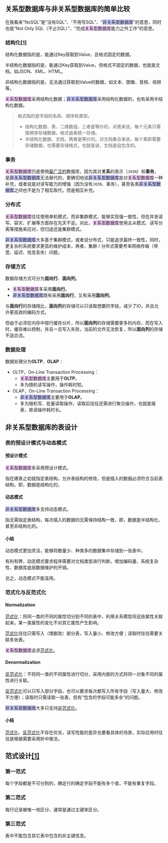 ## 关系型数据库与非关系型数据库的简单比较

在我看来“NoSQL”是“没有SQL”、“不用写SQL”、“<span style=background:#c9ccff>非关系型数据库</span>”的意思，同时也是“Not Only SQL（不止SQL）”、“完成<span style=background:#f8d2ff>关系型数据库</span>能力之外工作”的意思。

### 结构化[[1]](https://www.zhihu.com/question/50986354/answer/276099917)

结构化数据指的是，能通过Key获取到Value，且格式固定的数据。

半结构化数据指的是，能通过Key获取到Value，但格式不固定的数据，也就是文档，如JSON、XML、HTML。

非结构化数据指的是，无法通过获取到Value的数据，如文本、图像、音频、视频等。

<span style=background:#f8d2ff>关系型数据库</span>采用结构化数据；<span style=background:#c9ccff>非关系型数据库</span>采用结构化数据的，也有采用半结构化数据。

> 格式指的是字段的名称、顺序和类型。
>
> - 结构化数据、表、二维数组，三者是等价的。对表来说，每个元素只需按顺序存储数据，格式由表统一存储。
> - 半结构化数据、文档，两者是等价的。对文档集合来说，每个素即需要存储数据，也需要存储格式，也就是说，文档是自包含的。

### 事务

<span style=background:#f8d2ff>关系型数据库</span>仍是使用[最广泛的](https://db-engines.com/en/ranking)数据库，因为其对**关系**的表示（`JOIN`）和**事务**，是<span style=background:#c9ccff>非关系型数据库</span>无法替代的，更确切地说<span style=background:#c9ccff>非关系型数据库</span>是对<span style=background:#f8d2ff>关系型数据库</span>一种补充，或者说是对读写能力的增强（因为没有`JOIN`、事务），甚至各类<span style=background:#c9ccff>非关系型数据库</span>之间也不是为了相互取代，而是相互补充。

### 分布式

<span style=background:#f8d2ff>关系型数据库</span>往往使用单机模式，而非集群模式，能够实现强一致性，但在并发读写、容灾、扩展等方面存在先天不足。对此，<span style=background:#f8d2ff>关系型数据库</span>使用主从模式、读写分离等措施来应对，但归途还是集群模式。

<span style=background:#c9ccff>非关系型数据库</span>大多基于集群模式，或者说分布式，只能追求最终一致性，同时，更复杂的系统要求更高的维护成本，再者，集群 / 分布式需要考率网络传输（带宽、延迟、信息丢失）问题。

### 存储方式

数据存储方式可分为**面向行**、**面向列**。

- <span style=background:#f8d2ff>关系型数据库</span>多采用**面向行**。
- <span style=background:#c9ccff>非关系型数据库</span>既有采用**面向行**，又有采用**面向列**。

与**面向行**的存储相比，**面向列**的存储可以只读取想要的字段，减少了IO，并且允许更高效的编码方式。

但由于必须在内存中按行缓存分片，所以**面向列**的存储需要更多的内存，而在写入时，缓存难以控制，并且一旦写入失败，当前的文件无法恢复，所以**面向列**的存储不适合流。

### 数据处理

数据处理分为**OLTP**、**OLAP**：

- OLTP，On-Line Transaction Processing：
  - <span style=background:#f8d2ff>关系型数据库</span>主要用于**OLTP**。
  - 多为随机读写操作，操作耗时短。
- OLAP，On-Line Transaction Processing：
  - <span style=background:#c9ccff>非关系型数据库</span>主要用于**OLAP**。
  - 多为随机写、批量读取操作，读取后往往还需进行聚合操作，也就是报表，故读操作耗时长。



## 非关系型数据库的表设计

### 表的预设计模式与动态模式

#### 预设计模式

<span style=background:#f8d2ff>关系型数据库</span>多采用预设计模式。

指在建表之初就指定表结构，允许表结构的修改，但是插入的数据必须符合当前表结构，即，数据是结构化的。

#### 动态模式

<span style=background:#c9ccff>非关系型数据库</span>多支持动态模式。

指无需指定表结构，每次插入的数据的无需保持结构一致，即，数据是半结构化、甚至非结构化的。

#### 小结

动态模式更加灵活，能够将数量少、种类多的数据集中存储到一张表中。

有利有弊，动态模式要求程序需要对文档类型进行判断，增加编码量、系统复杂性、数据库底层数据维护的开销。

总之，动态模式不能滥用。

### 范式化与反范式化

#### Normalization

<u>范式化</u>：将同一类的不同的属性切分到不同的表中，利用关系模型将这些属性关联起来，某一类属性的变化不对其它属性产生影响。

<u>范式化</u>往往只需写入（增删改）部分表，写入量小、修改方便；读取时往往需要关联多张表。

<span style=background:#f8d2ff>关系型数据库</span>追求<u>范式化</u>。

#### Denormalization

<u>反范式化</u>：不将同一类的不同属性进行切分，采用内嵌的方式将同一对象不同的属性进行关联。

<u>反范式化</u>可以只写入部分字段，也可以要求每次都写入所有字段（写入量大、修改不方便）；读取时只需读取一张表，但有”包含的字段可能多余“的问题。

<span style=background:#c9ccff>非关系型数据库</span>大多只支持<u>非范式化</u>。

#### 小结

<u>范式化</u>、<u>反范式化</u>不存在优劣，读写性能的差异也要看具体的场景，实际应用时往往是根据需要采用折中做法。



## 范式设计[[1]](https://baike.baidu.com/item/设计范式/894217)

### 第一范式

每个字段都是不可分割的，确定行的确定字段不能有多个值，不能有重复字段。

### 第二范式

每行记录被唯一地区分，通常是通过主键来区分。

### 第三范式

表中不能包含其它表中包含的非主键信息。

